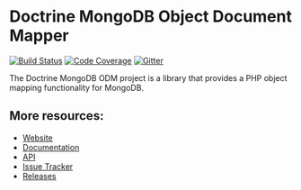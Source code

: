 # Doctrine MongoDB Object Document Mapper

[![Build Status](https://secure.travis-ci.org/doctrine/mongodb-odm.png?branch=master)](http://travis-ci.org/doctrine/mongodb-odm)
[![Code Coverage](https://scrutinizer-ci.com/g/doctrine/mongodb-odm/badges/coverage.png?b=master)](https://scrutinizer-ci.com/g/doctrine/mongodb-odm/?branch=master)
[![Gitter](https://badges.gitter.im/doctrine/mongodb-odm.svg)](https://gitter.im/doctrine/mongodb-odm)


The Doctrine MongoDB ODM project is a library that provides a PHP object mapping functionality for MongoDB.

## More resources:

* [Website](https://www.doctrine-project.org/projects/doctrine-mongodb-odm/en/stable/)
* [Documentation](https://www.doctrine-project.org/projects/doctrine-mongodb-odm/en/stable/)
* [API](https://www.doctrine-project.org/api/mongodb-odm/stable/)
* [Issue Tracker](https://github.com/doctrine/mongodb-odm/issues)
* [Releases](https://github.com/doctrine/mongodb-odm/releases)
